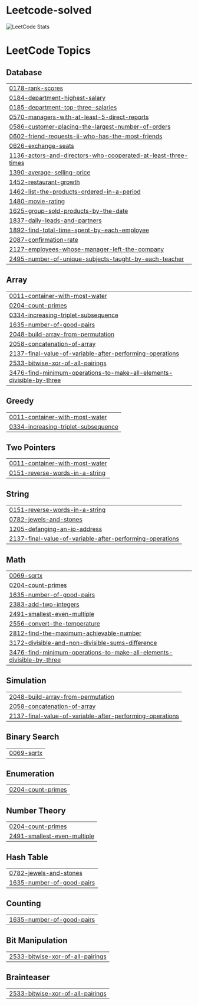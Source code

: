 # Leetcode-solved
![LeetCode Stats](https://leetcard.jacoblin.cool/Sharanya01?theme=dark&font=Port%20Lligat%20Sans&ext=heatmap)



<!---LeetCode Topics Start-->
# LeetCode Topics
## Database
|  |
| ------- |
| [0178-rank-scores](https://github.com/sharanyazx/Leetcode-solved/tree/master/0178-rank-scores) |
| [0184-department-highest-salary](https://github.com/sharanyazx/Leetcode-solved/tree/master/0184-department-highest-salary) |
| [0185-department-top-three-salaries](https://github.com/sharanyazx/Leetcode-solved/tree/master/0185-department-top-three-salaries) |
| [0570-managers-with-at-least-5-direct-reports](https://github.com/sharanyazx/Leetcode-solved/tree/master/0570-managers-with-at-least-5-direct-reports) |
| [0586-customer-placing-the-largest-number-of-orders](https://github.com/sharanyazx/Leetcode-solved/tree/master/0586-customer-placing-the-largest-number-of-orders) |
| [0602-friend-requests-ii-who-has-the-most-friends](https://github.com/sharanyazx/Leetcode-solved/tree/master/0602-friend-requests-ii-who-has-the-most-friends) |
| [0626-exchange-seats](https://github.com/sharanyazx/Leetcode-solved/tree/master/0626-exchange-seats) |
| [1136-actors-and-directors-who-cooperated-at-least-three-times](https://github.com/sharanyazx/Leetcode-solved/tree/master/1136-actors-and-directors-who-cooperated-at-least-three-times) |
| [1390-average-selling-price](https://github.com/sharanyazx/Leetcode-solved/tree/master/1390-average-selling-price) |
| [1452-restaurant-growth](https://github.com/sharanyazx/Leetcode-solved/tree/master/1452-restaurant-growth) |
| [1462-list-the-products-ordered-in-a-period](https://github.com/sharanyazx/Leetcode-solved/tree/master/1462-list-the-products-ordered-in-a-period) |
| [1480-movie-rating](https://github.com/sharanyazx/Leetcode-solved/tree/master/1480-movie-rating) |
| [1625-group-sold-products-by-the-date](https://github.com/sharanyazx/Leetcode-solved/tree/master/1625-group-sold-products-by-the-date) |
| [1837-daily-leads-and-partners](https://github.com/sharanyazx/Leetcode-solved/tree/master/1837-daily-leads-and-partners) |
| [1892-find-total-time-spent-by-each-employee](https://github.com/sharanyazx/Leetcode-solved/tree/master/1892-find-total-time-spent-by-each-employee) |
| [2087-confirmation-rate](https://github.com/sharanyazx/Leetcode-solved/tree/master/2087-confirmation-rate) |
| [2127-employees-whose-manager-left-the-company](https://github.com/sharanyazx/Leetcode-solved/tree/master/2127-employees-whose-manager-left-the-company) |
| [2495-number-of-unique-subjects-taught-by-each-teacher](https://github.com/sharanyazx/Leetcode-solved/tree/master/2495-number-of-unique-subjects-taught-by-each-teacher) |
## Array
|  |
| ------- |
| [0011-container-with-most-water](https://github.com/sharanyazx/Leetcode-solved/tree/master/0011-container-with-most-water) |
| [0204-count-primes](https://github.com/sharanyazx/Leetcode-solved/tree/master/0204-count-primes) |
| [0334-increasing-triplet-subsequence](https://github.com/sharanyazx/Leetcode-solved/tree/master/0334-increasing-triplet-subsequence) |
| [1635-number-of-good-pairs](https://github.com/sharanyazx/Leetcode-solved/tree/master/1635-number-of-good-pairs) |
| [2048-build-array-from-permutation](https://github.com/sharanyazx/Leetcode-solved/tree/master/2048-build-array-from-permutation) |
| [2058-concatenation-of-array](https://github.com/sharanyazx/Leetcode-solved/tree/master/2058-concatenation-of-array) |
| [2137-final-value-of-variable-after-performing-operations](https://github.com/sharanyazx/Leetcode-solved/tree/master/2137-final-value-of-variable-after-performing-operations) |
| [2533-bitwise-xor-of-all-pairings](https://github.com/sharanyazx/Leetcode-solved/tree/master/2533-bitwise-xor-of-all-pairings) |
| [3476-find-minimum-operations-to-make-all-elements-divisible-by-three](https://github.com/sharanyazx/Leetcode-solved/tree/master/3476-find-minimum-operations-to-make-all-elements-divisible-by-three) |
## Greedy
|  |
| ------- |
| [0011-container-with-most-water](https://github.com/sharanyazx/Leetcode-solved/tree/master/0011-container-with-most-water) |
| [0334-increasing-triplet-subsequence](https://github.com/sharanyazx/Leetcode-solved/tree/master/0334-increasing-triplet-subsequence) |
## Two Pointers
|  |
| ------- |
| [0011-container-with-most-water](https://github.com/sharanyazx/Leetcode-solved/tree/master/0011-container-with-most-water) |
| [0151-reverse-words-in-a-string](https://github.com/sharanyazx/Leetcode-solved/tree/master/0151-reverse-words-in-a-string) |
## String
|  |
| ------- |
| [0151-reverse-words-in-a-string](https://github.com/sharanyazx/Leetcode-solved/tree/master/0151-reverse-words-in-a-string) |
| [0782-jewels-and-stones](https://github.com/sharanyazx/Leetcode-solved/tree/master/0782-jewels-and-stones) |
| [1205-defanging-an-ip-address](https://github.com/sharanyazx/Leetcode-solved/tree/master/1205-defanging-an-ip-address) |
| [2137-final-value-of-variable-after-performing-operations](https://github.com/sharanyazx/Leetcode-solved/tree/master/2137-final-value-of-variable-after-performing-operations) |
## Math
|  |
| ------- |
| [0069-sqrtx](https://github.com/sharanyazx/Leetcode-solved/tree/master/0069-sqrtx) |
| [0204-count-primes](https://github.com/sharanyazx/Leetcode-solved/tree/master/0204-count-primes) |
| [1635-number-of-good-pairs](https://github.com/sharanyazx/Leetcode-solved/tree/master/1635-number-of-good-pairs) |
| [2383-add-two-integers](https://github.com/sharanyazx/Leetcode-solved/tree/master/2383-add-two-integers) |
| [2491-smallest-even-multiple](https://github.com/sharanyazx/Leetcode-solved/tree/master/2491-smallest-even-multiple) |
| [2556-convert-the-temperature](https://github.com/sharanyazx/Leetcode-solved/tree/master/2556-convert-the-temperature) |
| [2812-find-the-maximum-achievable-number](https://github.com/sharanyazx/Leetcode-solved/tree/master/2812-find-the-maximum-achievable-number) |
| [3172-divisible-and-non-divisible-sums-difference](https://github.com/sharanyazx/Leetcode-solved/tree/master/3172-divisible-and-non-divisible-sums-difference) |
| [3476-find-minimum-operations-to-make-all-elements-divisible-by-three](https://github.com/sharanyazx/Leetcode-solved/tree/master/3476-find-minimum-operations-to-make-all-elements-divisible-by-three) |
## Simulation
|  |
| ------- |
| [2048-build-array-from-permutation](https://github.com/sharanyazx/Leetcode-solved/tree/master/2048-build-array-from-permutation) |
| [2058-concatenation-of-array](https://github.com/sharanyazx/Leetcode-solved/tree/master/2058-concatenation-of-array) |
| [2137-final-value-of-variable-after-performing-operations](https://github.com/sharanyazx/Leetcode-solved/tree/master/2137-final-value-of-variable-after-performing-operations) |
## Binary Search
|  |
| ------- |
| [0069-sqrtx](https://github.com/sharanyazx/Leetcode-solved/tree/master/0069-sqrtx) |
## Enumeration
|  |
| ------- |
| [0204-count-primes](https://github.com/sharanyazx/Leetcode-solved/tree/master/0204-count-primes) |
## Number Theory
|  |
| ------- |
| [0204-count-primes](https://github.com/sharanyazx/Leetcode-solved/tree/master/0204-count-primes) |
| [2491-smallest-even-multiple](https://github.com/sharanyazx/Leetcode-solved/tree/master/2491-smallest-even-multiple) |
## Hash Table
|  |
| ------- |
| [0782-jewels-and-stones](https://github.com/sharanyazx/Leetcode-solved/tree/master/0782-jewels-and-stones) |
| [1635-number-of-good-pairs](https://github.com/sharanyazx/Leetcode-solved/tree/master/1635-number-of-good-pairs) |
## Counting
|  |
| ------- |
| [1635-number-of-good-pairs](https://github.com/sharanyazx/Leetcode-solved/tree/master/1635-number-of-good-pairs) |
## Bit Manipulation
|  |
| ------- |
| [2533-bitwise-xor-of-all-pairings](https://github.com/sharanyazx/Leetcode-solved/tree/master/2533-bitwise-xor-of-all-pairings) |
## Brainteaser
|  |
| ------- |
| [2533-bitwise-xor-of-all-pairings](https://github.com/sharanyazx/Leetcode-solved/tree/master/2533-bitwise-xor-of-all-pairings) |
<!---LeetCode Topics End-->